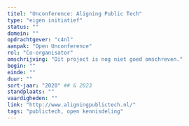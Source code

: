 ```yaml
---
titel: "Unconference: Aligning Public Tech"
type: "eigen initiatief"
status: ""
domein: ""
opdrachtgever: "c4nl"
aanpak: "Open Unconference"
rol: "Co-organisator"
omschrijving: "Dit project is nog niet goed omschreven."
begin: ""
einde: ""
duur: ""
sort-jaar: "2020" ## & 2023
standplaats: ""
vaardigheden: ""
link: "http://www.aligningpublictech.nl/"
tags: "publictech, open kennisdeling"
---
```

